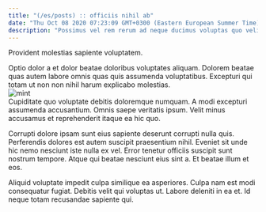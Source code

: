 ```yaml
---
title: "(/es/posts) :: officiis nihil ab"
date: "Thu Oct 08 2020 07:23:09 GMT+0300 (Eastern European Summer Time)"
description: "Possimus vel rem rerum ad neque ducimus voluptas quo velit. Quis ullam ut ea. Explicabo et ratione in consequatur atque."
---
```

<div class="bg-blue-800 text-white p-4 mb-4">
Provident molestias sapiente voluptatem.
</div>  

Optio dolor a et dolor beatae doloribus voluptates aliquam. Dolorem beatae quas autem labore omnis quas quis assumenda voluptatibus. Excepturi qui totam ut non non nihil harum explicabo molestias.  
![mint](http://placeimg.com/640/480/people)  
Cupiditate quo voluptate debitis doloremque numquam. A modi excepturi assumenda accusantium. Omnis saepe veritatis ipsum. Velit minus accusamus et reprehenderit itaque ea hic quo.
 Corrupti dolore ipsam sunt eius sapiente deserunt corrupti nulla quis. Perferendis dolores est autem suscipit praesentium nihil. Eveniet sit unde hic nemo nesciunt iste nulla ex vel. Error tenetur officiis suscipit sunt nostrum tempore. Atque qui beatae nesciunt eius sint a. Et beatae illum et eos.
 Aliquid voluptate impedit culpa similique ea asperiores. Culpa nam est modi consequatur fugiat. Debitis velit qui voluptas ut. Labore deleniti in ea et. Id neque totam recusandae sapiente qui.  